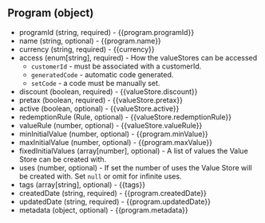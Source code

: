 ## Program (object)
+ programId (string, required) - {{program.programId}}
+ name (string, optional) - {{program.name}}
+ currency (string, required) - {{currency}}
+ access (enum[string], required) - How the valueStores can be accessed
    + `customerId` - must be associated with a customerId.
    + `generatedCode` - automatic code generated.
    + `setCode` - a code must be manually set.
+ discount (boolean, required) - {{valueStore.discount}}
+ pretax (boolean, required) - {{valueStore.pretax}}
+ active (boolean, optional) - {{valueStore.active}}
+ redemptionRule (Rule, optional) - {{valueStore.redemptionRule}}
+ valueRule (number, optional) - {{valueStore.valueRule}}
+ minInitialValue (number, optional) - {{program.minValue}}
+ maxInitialValue (number, optional) - {{program.maxValue}}
+ fixedInitialValues (array[number], optional) - A list of values the Value Store can be created with.
+ uses (number, optional) - If set the number of uses the Value Store will be created with.  Set `null` or omit for infinite uses.
+ tags (array[string], optional) - {{tags}}
+ createdDate (string, required) - {{program.createdDate}}
+ updatedDate (string, required) - {{program.updatedDate}}
+ metadata (object, optional) - {{program.metadata}}

